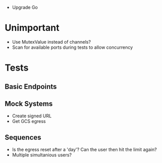 * Upgrade Go

# Unimportant
 * Use MutexValue instead of channels?
 * Scan for available ports during tests to allow concurrency

# Tests

## Basic Endpoints

## Mock Systems
 * Create signed URL
 * Get GCS egress

## Sequences
 * Is the egress reset after a 'day'? Can the user then hit the limit again?
 * Multiple simultanious users?